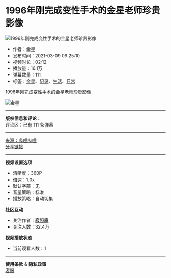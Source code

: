 # 1996年刚完成变性手术的金星老师珍贵影像

![1996年刚完成变性手术的金星老师珍贵影像](//i2.hdslb.com/bfs/archive/d6f26d5c04ead8e5642a7322c0b228b09e5399d5.jpg@518w_290h_1c_!web-video-share-cover.webp)

- 作者：金星
- 发布时间：2021-03-09 09:25:10
- 视频时长：02:12
- 播放量：16.1万
- 弹幕数量：111
- 标签：[金星](//search.bilibili.com/all?keyword=%E9%87%91%E6%98%9F&from_source=video_tag)、[记录](//search.bilibili.com/all?keyword=%E8%AE%B0%E5%BD%95&from_source=video_tag)、[生活](//www.bilibili.com/v/life)、[日常](//www.bilibili.com/v/life/daily)
  
1996年刚完成变性手术的金星老师珍贵影像

![金星](//i0.hdslb.com/bfs/face/8f792cb0435b3600daa4bb0d78100fefd2072f52.jpg@96w.webp)

---

**版权信息和评论：**  
评论区：已有 111 条弹幕  

---

[来源：哔哩哔哩](//www.bilibili.com)  
[分享链接](https://weibo.com/tv/show/1034:4612826015137837?from=old_pc_videoshow)

---

**视频设置选项**  
- 清晰度：360P  
- 倍速：1.0x  
- 默认字幕：无  
- 音量策略：标准  
- 播放策略：自动切集  

**社区互动**  
- 关注作者：[寂照庵](//space.bilibili.com/1468726245)  
- 关注人数：32.4万  

**视频播放状态**  
- 当前观看人数：1  

---  
**使用条款** & **隐私政策**  
[客服](//www.bilibili.com/blackboard/help.html#%E5%B8%B8%E8%A7%81%E6%92%AD%E6%94%BE%E9%97%AE%E9%A2%98%E8%87%AA%E6%95%91%E6%96%B9%E6%B3%95 "帮助反馈")
<!-- tcd_original_link https://www.bilibili.com/video/BV1xK4y1D7SZ/ -->
